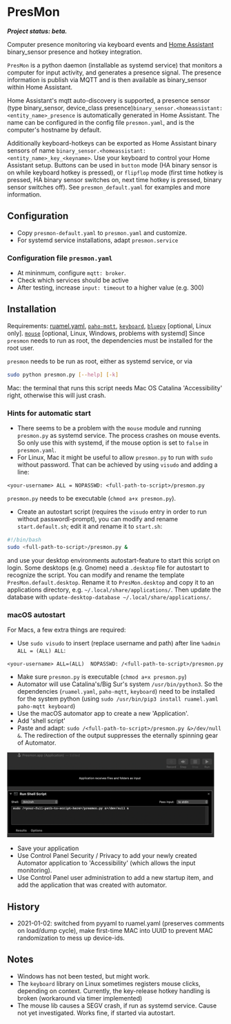 # PresMon

***Project status: beta.*** 

Computer presence monitoring via keyboard events and [Home Assistant](https://www.home-assistant.io/) binary_sensor presence and hotkey integration.

`PresMon` is a python daemon (installable as systemd service) that monitors a computer for input activity, and generates a presence signal. The presence information is publish via MQTT and is then available as binary_sensor within Home Assistant.

Home Assistant's mqtt auto-discovery is supported, a presence sensor (type binary_sensor, device_class presence)`binary_sensor.<homeassistant: <entity_name>_presence` is automatically generated in Home Assistant. The name can be configured in the config file `presmon.yaml`, and is the computer's hostname by default.

Additionally keyboard-hotkeys can be exported as Home Assistant binary sensors of name `binary_sensor.<homeassistant: <entity_name>_key_<keyname>`. Use your keyboard to control your Home Assistant setup. Buttons can be used in `button` mode (HA binary
sensor is on while keyboard hotkey is pressed), or `flipflop` mode (first time hotkey is pressed, HA binary sensor switches on, next time hotkey is pressed, binary sensor switches off). See `presmon_default.yaml` for examples and more information.

## Configuration

* Copy `presmon-default.yaml` to `presmon.yaml` and customize.
* For systemd service installations, adapt `presmon.service`

### Configuration file `presmon.yaml`

* At mininmum, configure `mqtt: broker`. 
* Check which services should be active
* After testing, increase `input: timeout` to a higher value (e.g. 300)

## Installation

Requirements: [ruamel.yaml](https://pypi.org/project/ruamel.yaml/), [`paho-mqtt`](https://pypi.org/project/paho-mqtt/), [`keyboard`](https://pypi.org/project/keyboard/), [`bluepy`](https://github.com/IanHarvey/bluepy) [optional, Linux only]. [`mouse`](https://github.com/boppreh/mouse) [optional, Linux, Windows, problems with systemd] Since `presmon` needs to run as root, the dependencies must be installed for the root user.

`presmon` needs to be run as root, either as systemd service, or via

```bash
sudo python presmon.py [--help] [-k]
```

Mac: the terminal that runs this script needs Mac OS Catalina 'Accessibility' right, otherwise this will just crash.

### Hints for automatic start

* There seems to be a problem with the `mouse` module and running `presmon.py` as systemd service. The process crashes on mouse events. So only use this with systemd, if the mouse option is set to `false` in `presmon.yaml`.
* For Linux, Mac it might be useful to allow `presmon.py` to run with `sudo` without password. That can be achieved by using `visudo` and adding a line: 

```
<your-username> ALL = NOPASSWD: <full-path-to-script>/presmon.py
```

`presmon.py` needs to be executable (`chmod a+x presmon.py`).
* Create an autostart script (requires the `visudo` entry in order to run without passwordl-prompt), you can modify and rename `start.default.sh`; edit it and rename it to `start.sh`:

```bash
#!/bin/bash
sudo <full-path-to-script>/presmon.py &
```

and use your desktop environments autostart-feature to start this script on login. Some desktops (e.g. Gnome) need a `.desktop` file for autostart to recognize the script. You can modify and rename the template `PresMon.default.desktop`. Rename it to `PresMon.desktop` and copy it to an applications directory, e.g. `~/.local/share/applications/`. Then update the database with `update-desktop-database ~/.local/share/applications/`.

### macOS autostart

For Macs, a few extra things are required:

* Use `sudo visudo` to insert (replace username and path) after line `%admin      ALL = (ALL) ALL`:

```
<your-username> ALL=(ALL)  NOPASSWD: /<full-path-to-script>/presmon.py
```

* Make sure `presmon.py` is executable (`chmod a+x presmon.py`)
* Automator will use Catalina's/Big Sur's system `/usr/bin/python3`. So the dependencies (`ruamel.yaml`, `paho-mqtt`, `keyboard`) need
to be installed for the system python (using `sudo /usr/bin/pip3 install ruamel.yaml paho-mqtt keyboard`)
* Use the macOS automator app to create a new 'Application'.
* Add 'shell script'
* Paste and adapt: `sudo /<full-path-to-script>/presmon.py &>/dev/null &`. The redirection of the output suppresses the eternally spinning gear of Automator.

<img src="https://github.com/domschl/PresMon/blob/master/Resources/Automator.png" width="480" />

* Save your application
* Use Control Panel Security / Privacy to add your newly created Automator application to 'Accessibility' (which allows the input monitoring).
* Use Control Panel user administration to add a new startup item, and add the application that was created with automator. 

## History
* 2021-01-02: switched from pyyaml to ruamel.yaml (preserves comments on load/dump cycle), make first-time MAC into UUID to prevent MAC
  randomization to mess up device-ids.

## Notes

* Windows has not been tested, but might work.
* The `keyboard` library on Linux sometimes registers mouse clicks, depending on context. Currently, the key-release hotkey handling is broken (workaround via timer implemented)
* The mouse lib causes a SEGV crash, if run as systemd service. Cause not yet investigated. Works fine, if started via autostart.
